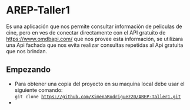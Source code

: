 # AREP-Taller1
Es una aplicación que nos permite consultar información de peliculas de cine, pero en ves de conectar directamente con el API gratuito de https://www.omdbapi.com/ que nos provee esta información, se utilizara una Api fachada que nos evita realizar consultas repetidas al Api gratuita que nos brindan.


## Empezando

  * Para obtener una copia del proyecto en su maquina local debe usar el siguiente comando:<br>
     <code>git clone https://github.com/XimenaRodriguez20/AREP-Taller1.git</code>
  * 
